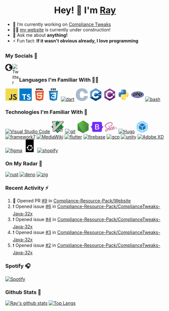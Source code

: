 <!-- My Links -->
[stats]: https://github.com/anuraghazra/github-readme-stats
[website]: https://foxyote.com/
[twitter]: https://twitter.com/RayFoxyote
[youtube]: https://youtube.com/Banakin
[dribbble]: https://dribbble.com/Banakin
[spotify]: https://open.spotify.com/user/Banakin900

<!-- Languages -->
[javascript]: https://en.wikipedia.org/wiki/JavaScript
[typescript]: https://www.typescriptlang.org/
[html]: https://en.wikipedia.org/wiki/HTML
[css]: https://en.wikipedia.org/wiki/CSS
[dart]: https://dart.dev/
[c]: https://en.wikipedia.org/wiki/C_(programming_language)
[cpp]: https://en.wikipedia.org/wiki/C++
[csharp]: https://en.wikipedia.org/wiki/C_Sharp_(programming_language)
[python]: https://www.python.org/
[php]: https://www.php.net/
[bash]: https://www.gnu.org/software/bash/

<!-- Tools -->
[vscode]: https://code.visualstudio.com/
[vim]: https://www.vim.org/
[git]: https://git-scm.com/
[nodejs]: https://nodejs.org/
[boostrap]: https://getbootstrap.com/
[sass]: https://sass-lang.com/
[hugo]: https://gohugo.io/
[webpack]: https://webpack.js.org/
[framework7]: https://framework7.io/
[mediawiki]: https://www.mediawiki.org/
[flutter]: https://flutter.dev/
[firebase]: https://firebase.google.com/
[gcp]: https://cloud.google.com/
[unity]: https://unity.com/
[adobexd]: https://www.adobe.com/products/xd.html
[figma]: https://figma.com/
[ubuntu]: https://ubuntu.com/
[shopify]: https://www.shopify.com/

<!-- Radar -->
[rust]: https://www.rust-lang.org/
[deno]: https://deno.land/
[zig]: https://ziglang.org/

<!-- Title -->
<h1 align="center">Hey! 👋 I'm <a href="https://foxyote.com/">Ray</a></h1>

<!-- TODO: SHIELDS -->
- 🔭 I’m currently working on [Compliance Tweaks](https://github.com/orgs/Compliance-Resource-Pack/teams/compliance-tweaks)<!-- - 🌱 I’m currently learning **Vim** -->
- 👨‍💻 [my website](https://foxyote.com/) is currently under construction!
- 💬 Ask me about **anything!**
- ⚡ Fun fact: **If it wasn't obvious already, I love programming**

### My Socials 💬
[<img align="left" alt="Website" width="22px" src="https://raw.githubusercontent.com/iconic/open-iconic/master/svg/globe.svg" />][website]
<!-- [<img align="left" alt="YouTube" width="22px" src="https://cdn.jsdelivr.net/npm/simple-icons@v3/icons/youtube.svg" />][youtube] -->
[<img align="left" alt="Twitter" width="22px" src="https://cdn.jsdelivr.net/npm/simple-icons@v3/icons/twitter.svg" />][twitter]
<!-- [<img align="left" alt="Dribbble" width="22px" src="https://cdn.jsdelivr.net/npm/simple-icons@v3/icons/dribbble.svg" />][dribbble] -->

<br />

### Languages I'm Familiar With 👨‍💻
[<img src="https://raw.githubusercontent.com/devicons/devicon/master/icons/javascript/javascript-original.svg" alt="javascript" width="40" height="40"/>][javascript]
[<img src="https://raw.githubusercontent.com/devicons/devicon/master/icons/typescript/typescript-original.svg" alt="typescript" width="40" height="40"/>][typescript]
[<img src="https://raw.githubusercontent.com/devicons/devicon/master/icons/html5/html5-original-wordmark.svg" alt="html5" width="40" height="40"/>][html]
[<img src="https://raw.githubusercontent.com/devicons/devicon/master/icons/css3/css3-original-wordmark.svg" alt="css3" width="40" height="40"/>][css]
[<img src="https://www.vectorlogo.zone/logos/dartlang/dartlang-icon.svg" alt="dart" width="40" height="40"/>][dart]
[<img src="https://raw.githubusercontent.com/devicons/devicon/master/icons/c/c-original.svg" alt="c" width="40" height="40"/>][c]
[<img src="https://raw.githubusercontent.com/devicons/devicon/master/icons/cplusplus/cplusplus-original.svg" alt="cplusplus" width="40" height="40"/>][cpp]
[<img src="https://raw.githubusercontent.com/devicons/devicon/master/icons/csharp/csharp-original.svg" alt="csharp" width="40" height="40"/>][csharp]
[<img src="https://raw.githubusercontent.com/devicons/devicon/master/icons/python/python-original.svg" alt="python" width="40" height="40"/>][python]
[<img src="https://raw.githubusercontent.com/devicons/devicon/master/icons/php/php-original.svg" alt="php" width="40" height="40"/>][php]
[<img src="https://www.vectorlogo.zone/logos/gnu_bash/gnu_bash-icon.svg" alt="bash" width="40" height="40"/>][bash]

### Technologies I'm Familiar With 🔧
[<img src="https://upload.wikimedia.org/wikipedia/commons/thumb/9/9a/Visual_Studio_Code_1.35_icon.svg/1024px-Visual_Studio_Code_1.35_icon.svg.png" alt="Visual Studio Code" width="40" height="40"/>][vscode]
[<img src="https://raw.githubusercontent.com/devicons/devicon/master/icons/vim/vim-original.svg" alt="Vim" width="40" height="40"/>][vim]
[<img src="https://www.vectorlogo.zone/logos/git-scm/git-scm-icon.svg" alt="git" width="40" height="40"/>][git]
[<img src="https://raw.githubusercontent.com/devicons/devicon/master/icons/nodejs/nodejs-original.svg" alt="nodejs" width="40" height="40"/>][nodejs]
[<img src="https://raw.githubusercontent.com/devicons/devicon/master/icons/bootstrap/bootstrap-plain.svg" alt="bootstrap" width="40" height="40"/>][boostrap]
[<img src="https://raw.githubusercontent.com/devicons/devicon/master/icons/sass/sass-original.svg" alt="sass" width="40" height="40"/>][sass]
[<img src="https://avatars3.githubusercontent.com/u/29385237?s=280&v=4" alt="Hugo" width="40" height="40"/>][hugo]
[<img src="https://raw.githubusercontent.com/devicons/devicon/master/icons/webpack/webpack-original.svg" alt="webpack" width="40" height="40"/>][webpack]
[<img src="https://framework7.io/i/logo.svg" alt="framework7" width="40" height="40"/>][framework7]
[<img src="https://upload.wikimedia.org/wikipedia/commons/5/54/MediaWiki_logo_1.svg" alt="MediaWiki" width="40" height="40"/>][mediawiki]
[<img src="https://www.vectorlogo.zone/logos/flutterio/flutterio-icon.svg" alt="flutter" width="40" height="40"/>][flutter]
[<img src="https://www.vectorlogo.zone/logos/firebase/firebase-icon.svg" alt="firebase" width="40" height="40"/>][firebase]
[<img src="https://www.vectorlogo.zone/logos/google_cloud/google_cloud-icon.svg" alt="gcp" width="40" height="40"/>][gcp]
[<img src="https://www.vectorlogo.zone/logos/unity3d/unity3d-icon.svg" alt="unity" width="40" height="40"/>][unity]
[<img src="https://upload.wikimedia.org/wikipedia/commons/thumb/c/c2/Adobe_XD_CC_icon.svg/1200px-Adobe_XD_CC_icon.svg.png" alt="Adobe XD" width="40" height="40"/>][adobexd]
[<img src="https://www.vectorlogo.zone/logos/figma/figma-icon.svg" alt="figma" width="40" height="40"/>][figma]
[<img src="https://raw.githubusercontent.com/devicons/devicon/master/icons/ubuntu/ubuntu-plain.svg" alt="ubuntu" width="40" height="40"/>][ubuntu]
[<img src="https://www.vectorlogo.zone/logos/shopify/shopify-icon.svg" alt="shopify" width="40" height="40"/>][shopify]


### On My Radar 🔎
[<img src="https://www.vectorlogo.zone/logos/rust-lang/rust-lang-icon.svg" alt="rust" width="40" height="40"/>][rust]
[<img src="https://upload.wikimedia.org/wikipedia/commons/8/84/Deno.svg" alt="deno" width="40" height="40"/>][deno]
[<img src="https://www.vectorlogo.zone/logos/ziglang/ziglang-icon.svg" alt="zig" width="40" height="40"/>][zig]


### Recent Activity ⚡
<!--START_SECTION:activity-->
1. 💪 Opened PR [#9](https://github.com/Compliance-Resource-Pack/Website/pull/9) in [Compliance-Resource-Pack/Website](https://github.com/Compliance-Resource-Pack/Website)
2. ❗️ Opened issue [#6](https://github.com/Compliance-Resource-Pack/ComplianceTweaks-Java-32x/issues/6) in [Compliance-Resource-Pack/ComplianceTweaks-Java-32x](https://github.com/Compliance-Resource-Pack/ComplianceTweaks-Java-32x)
3. ❗️ Opened issue [#4](https://github.com/Compliance-Resource-Pack/ComplianceTweaks-Java-32x/issues/4) in [Compliance-Resource-Pack/ComplianceTweaks-Java-32x](https://github.com/Compliance-Resource-Pack/ComplianceTweaks-Java-32x)
4. ❗️ Opened issue [#3](https://github.com/Compliance-Resource-Pack/ComplianceTweaks-Java-32x/issues/3) in [Compliance-Resource-Pack/ComplianceTweaks-Java-32x](https://github.com/Compliance-Resource-Pack/ComplianceTweaks-Java-32x)
5. ❗️ Opened issue [#2](https://github.com/Compliance-Resource-Pack/ComplianceTweaks-Java-32x/issues/2) in [Compliance-Resource-Pack/ComplianceTweaks-Java-32x](https://github.com/Compliance-Resource-Pack/ComplianceTweaks-Java-32x)
<!--END_SECTION:activity-->

### Spotify 🎧
[<img src="https://spotify-now-playing-sepia.vercel.app/api/spotify" alt="Spotify" width="350" />][spotify]

### Github Stats 📄
[<img src="https://github-readme-stats.vercel.app/api?username=RayFoxyote&count_private=true&show_icons=true&theme=tokyonight" alt="Ray's github stats" width="550px" />][stats]
[<img src="https://github-readme-stats.vercel.app/api/top-langs/?username=RayFoxyote&layout=compact&theme=tokyonight" alt="Top Langs" width="350px" />][stats]

